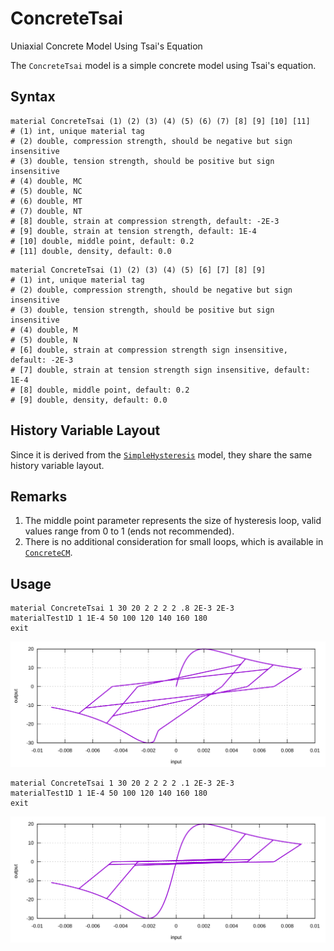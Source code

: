 # ConcreteTsai

Uniaxial Concrete Model Using Tsai's Equation

The `ConcreteTsai` model is a simple concrete model using Tsai's equation.

## Syntax

```
material ConcreteTsai (1) (2) (3) (4) (5) (6) (7) [8] [9] [10] [11]
# (1) int, unique material tag
# (2) double, compression strength, should be negative but sign insensitive
# (3) double, tension strength, should be positive but sign insensitive
# (4) double, MC
# (5) double, NC
# (6) double, MT
# (7) double, NT
# [8] double, strain at compression strength, default: -2E-3
# [9] double, strain at tension strength, default: 1E-4
# [10] double, middle point, default: 0.2
# [11] double, density, default: 0.0
```

```
material ConcreteTsai (1) (2) (3) (4) (5) [6] [7] [8] [9]
# (1) int, unique material tag
# (2) double, compression strength, should be negative but sign insensitive
# (3) double, tension strength, should be positive but sign insensitive
# (4) double, M
# (5) double, N
# [6] double, strain at compression strength sign insensitive, default: -2E-3
# [7] double, strain at tension strength sign insensitive, default: 1E-4
# [8] double, middle point, default: 0.2
# [9] double, density, default: 0.0
```

## History Variable Layout

Since it is derived from the [`SimpleHysteresis`](../Hysteresis/SimpleHysteresis.md) model, they share the same history
variable layout.

## Remarks

1. The middle point parameter represents the size of hysteresis loop, valid values range from 0 to 1 (ends not
   recommended).
2. There is no additional consideration for small loops, which is available in [`ConcreteCM`](ConcreteCM.md).

## Usage

```
material ConcreteTsai 1 30 20 2 2 2 2 .8 2E-3 2E-3
materialTest1D 1 1E-4 50 100 120 140 160 180
exit
```

![example one](ConcreteTsai.EX1.svg)

```
material ConcreteTsai 1 30 20 2 2 2 2 .1 2E-3 2E-3
materialTest1D 1 1E-4 50 100 120 140 160 180
exit
```

![example two](ConcreteTsai.EX2.svg)
